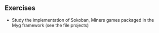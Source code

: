 ## Exercises

- Study the implementation of Sokoban, Miners games packaged in the Myg framework (see the file projects)
